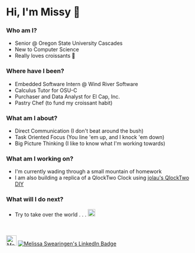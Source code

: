 # Hi, I'm Missy 👋

### Who am I?

- Senior @ Oregon State University Cascades
- New to Computer Science 
- Really loves croissants 🥐

### Where have I been?

- Embedded Software Intern @ Wind River Software
- Calculus Tutor for OSU-C
- Purchaser and Data Analyst for El Cap, Inc.
- Pastry Chef (to fund my croissant habit)

### What am I about?

- Direct Communication (I don't beat around the bush)
- Task Oriented Focus (You line 'em up, and I knock 'em down)
- Big Picture Thinking (I like to know what I'm working towards)

### What am I working on?

- I'm currently wading through a small mountain of homework
- I am also building a replica of a QlockTwo Clock using [jolau's QlockTwo DIY](https://github.com/jolau/QlockTwo_DIY "jolau's QlockTwo DIY")

### What will I do next?

- Try to take over the world . . . <img src="https://i.imgur.com/JZDlBMv.png" title="source: imgur.com" alt="Brain from Pinky and the Brain" style="height: 20px">

<br>
<br>

<!-- <style>
    .badges {
        text-align: center;
    }
</style> -->

<div class="badges">
    <a href="https://drive.google.com/file/d/1WCImbAc6wnmm8SX4ndXMtszj4czgW8gt/view?usp=sharing"><img src="https://i.imgur.com/ZAzp0gL.png" alt="Melissa Swearingen's Resume" style="height: 28px"></a>
    <a href="https://www.linkedin.com/in/melissa-swearingen/"><img src="https://img.shields.io/badge/LinkedIn-0077B5?style=for-the-badge&logo=linkedin&logoColor=white" alt="Melissa Swearingen's LinkedIn Badge"></a>
</div>



<!--
**swearingenmj/swearingenmj** is a ✨ _special_ ✨ repository because its `README.md` (this file) appears on your GitHub profile.

Here are some ideas to get you started:

- 🔭 I’m currently working on ...
- 🌱 I’m currently learning ...
- 👯 I’m looking to collaborate on ...
- 🤔 I’m looking for help with ...
- 💬 Ask me about ...
- 📫 How to reach me: ...
- 😄 Pronouns: ...
- ⚡ Fun fact: ...
-->

